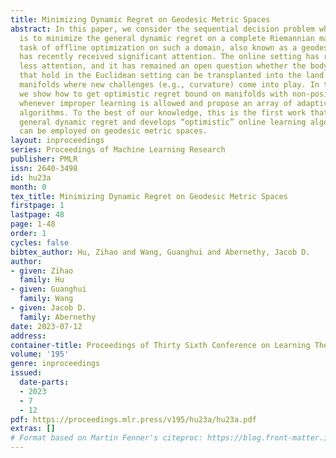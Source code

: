 ```yaml
---
title: Minimizing Dynamic Regret on Geodesic Metric Spaces
abstract: In this paper, we consider the sequential decision problem where the goal
  is to minimize the general dynamic regret on a complete Riemannian manifold. The
  task of offline optimization on such a domain, also known as a geodesic metric space,
  has recently received significant attention. The online setting has received significantly
  less attention, and it has remained an open question whether the body of results
  that hold in the Euclidean setting can be transplanted into the land of Riemannian
  manifolds where new challenges (e.g., curvature) come into play. In this paper,
  we show how to get optimistic regret bound on manifolds with non-positive curvature
  whenever improper learning is allowed and propose an array of adaptive no-regret
  algorithms. To the best of our knowledge, this is the first work that considers
  general dynamic regret and develops “optimistic” online learning algorithms which
  can be employed on geodesic metric spaces.
layout: inproceedings
series: Proceedings of Machine Learning Research
publisher: PMLR
issn: 2640-3498
id: hu23a
month: 0
tex_title: Minimizing Dynamic Regret on Geodesic Metric Spaces
firstpage: 1
lastpage: 48
page: 1-48
order: 1
cycles: false
bibtex_author: Hu, Zihao and Wang, Guanghui and Abernethy, Jacob D.
author:
- given: Zihao
  family: Hu
- given: Guanghui
  family: Wang
- given: Jacob D.
  family: Abernethy
date: 2023-07-12
address: 
container-title: Proceedings of Thirty Sixth Conference on Learning Theory
volume: '195'
genre: inproceedings
issued:
  date-parts:
  - 2023
  - 7
  - 12
pdf: https://proceedings.mlr.press/v195/hu23a/hu23a.pdf
extras: []
# Format based on Martin Fenner's citeproc: https://blog.front-matter.io/posts/citeproc-yaml-for-bibliographies/
---
```

